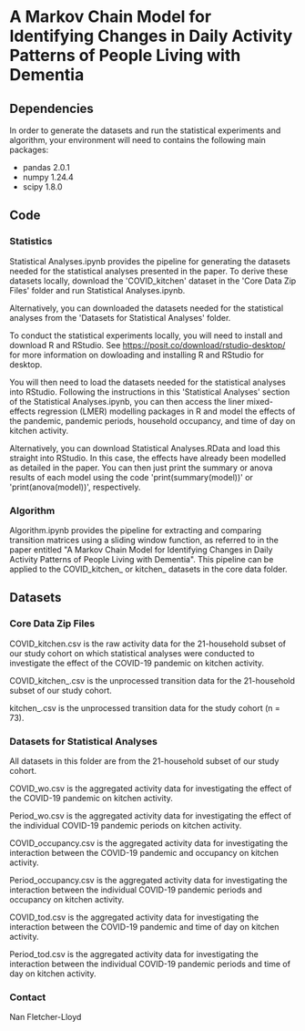 # A Markov Chain Model for Identifying Changes in Daily Activity Patterns of People Living with Dementia

## Dependencies

In order to generate the datasets and run the statistical experiments and algorithm, your environment will need to contains the following main packages:

- pandas 2.0.1
- numpy 1.24.4
- scipy 1.8.0

## Code 

### Statistics

Statistical Analyses.ipynb provides the pipeline for generating the datasets needed for the statistical analyses presented in the paper. To derive these datasets locally, download the 'COVID_kitchen' dataset in the 'Core Data Zip Files' folder and run Statistical Analyses.ipynb. 

Alternatively, you can downloaded the datasets needed for the statistical analyses from the 'Datasets for Statistical Analyses' folder.

To conduct the statistical experiments locally, you will need to install and download R and RStudio. See https://posit.co/download/rstudio-desktop/ for more information on dowloading and installing R and RStudio for desktop. 

You will then need to load the datasets needed for the statistical analyses into RStudio. Following the instructions in this 'Statistical Analyses' section of the Statistical Analyses.ipynb, you can then access the liner mixed-effects regression (LMER) modelling packages in R and model the effects of the pandemic, pandemic periods, household occupancy, and time of day on kitchen activity. 

Alternatively, you can download Statistical Analyses.RData and load this straight into RStudio. In this case, the effects have already been modelled as detailed in the paper. You can then just print the summary or anova results of each model using the code 'print(summary(model))' or 'print(anova(model))', respectively.

### Algorithm

Algorithm.ipynb provides the pipeline for extracting and comparing transition matrices using a sliding window function, as referred to in the paper entitled "A Markov Chain Model for Identifying Changes in Daily Activity Patterns of People Living with Dementia". This pipeline can be applied to the COVID_kitchen_ or kitchen_ datasets in the core data folder.

## Datasets

### Core Data Zip Files 

COVID_kitchen.csv is the raw activity data for the 21-household subset of our study cohort on which statistical analyses were conducted to investigate the effect of the COVID-19 pandemic on kitchen activity.

COVID_kitchen_.csv is the unprocessed transition data for the 21-household subset of our study cohort.

kitchen_.csv is the unprocessed transition data for the study cohort (n = 73).

### Datasets for Statistical Analyses

All datasets in this folder are from the 21-household subset of our study cohort.

COVID_wo.csv is the aggregated activity data for investigating the effect of the COVID-19 pandemic on kitchen activity.

Period_wo.csv is the aggregated activity data for investigating the effect of the individual COVID-19 pandemic periods on kitchen activity.

COVID_occupancy.csv is the aggregated activity data for investigating the interaction between the COVID-19 pandemic and occupancy on kitchen activity.

Period_occupancy.csv is the aggregated activity data for investigating the interaction between the individual COVID-19 pandemic periods and occupancy on kitchen activity.

COVID_tod.csv is the aggregated activity data for investigating the interaction between the COVID-19 pandemic and time of day on kitchen activity.

Period_tod.csv is the aggregated activity data for investigating the interaction between the individual COVID-19 pandemic periods and time of day on kitchen activity.

### Contact

Nan Fletcher-Lloyd 
